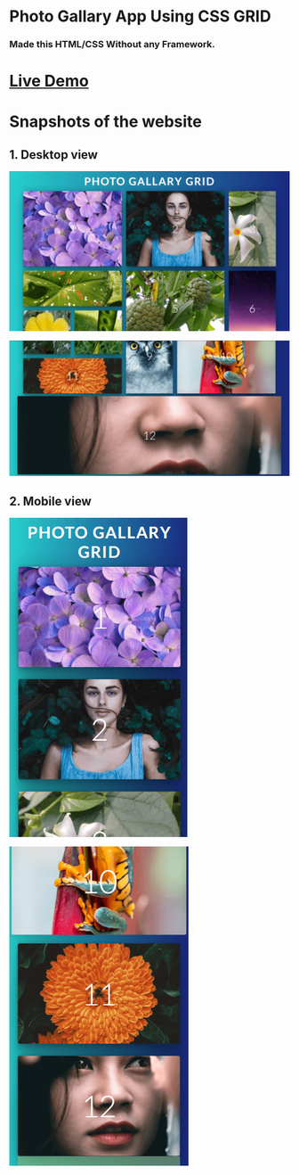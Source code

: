 # Photo Gallary App Using CSS GRID

### Made this HTML/CSS Without any Framework.

# [Live Demo](https://ddepu11.github.io/photo-gallary-using-grid/)

# Snapshots of the website

## 1. Desktop view

![desktop_view_1](https://github.com/ddepu11/photo-gallary-using-grid/blob/master/snapshots/1.png)

![desktop_view_1](https://github.com/ddepu11/photo-gallary-using-grid/blob/master/snapshots/2.png)

## 2. Mobile view

![mobile_view_1](https://github.com/ddepu11/photo-gallary-using-grid/blob/master/snapshots/3.png)

![mobile_view_1](https://github.com/ddepu11/photo-gallary-using-grid/blob/master/snapshots/4.png)
